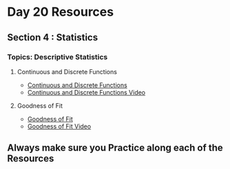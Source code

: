 # Day 20 Resources 

## Section 4 : Statistics

### Topics: Descriptive Statistics

1. Continuous and Discrete Functions
    * [Continuous and Discrete Functions](https://www.bigideasmath.com/protected/content/ipe/grade%208/04/g8_04_02.pdf)
    * [Continuous and Discrete Functions Video](https://www.youtube.com/watch?v=cz4nPSA9rlc)

2. Goodness of Fit
    * [Goodness of Fit](https://online.stat.psu.edu/stat504/lesson/2/2.4)
    * [Goodness of Fit Video](https://www.youtube.com/watch?v=ZNXso_riZag)

## Always make sure you Practice along each of the Resources 

